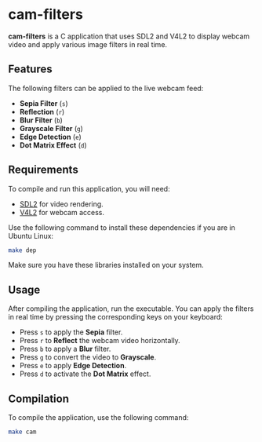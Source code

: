 # cam-filters

**cam-filters** is a C application that uses SDL2 and V4L2 to display webcam video and apply various image filters in real time.

## Features

The following filters can be applied to the live webcam feed:

- **Sepia Filter** (`s`)
- **Reflection** (`r`)
- **Blur Filter** (`b`)
- **Grayscale Filter** (`g`)
- **Edge Detection** (`e`)
- **Dot Matrix Effect** (`d`)

## Requirements

To compile and run this application, you will need:

- [SDL2](https://www.libsdl.org/) for video rendering.
- [V4L2](https://linuxtv.org/downloads/v4l-dvb-apis-new/uapi/v4l2.html) for webcam access.

Use the following command to install these dependencies if you are in Ubuntu Linux:

```bash
make dep
```
  
Make sure you have these libraries installed on your system.

## Usage

After compiling the application, run the executable. You can apply the filters in real time by pressing the corresponding keys on your keyboard:

- Press `s` to apply the **Sepia** filter.
- Press `r` to **Reflect** the webcam video horizontally.
- Press `b` to apply a **Blur** filter.
- Press `g` to convert the video to **Grayscale**.
- Press `e` to apply **Edge Detection**.
- Press `d` to activate the **Dot Matrix** effect.

## Compilation

To compile the application, use the following command:

```bash
make cam
```
